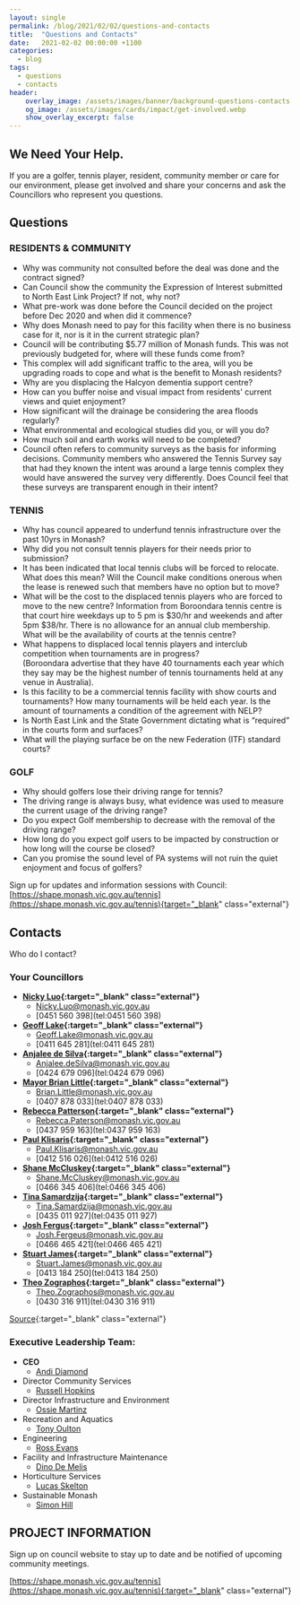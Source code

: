 ```yaml
---
layout: single
permalink: /blog/2021/02/02/questions-and-contacts
title:  "Questions and Contacts"
date:   2021-02-02 00:00:00 +1100
categories:
  - blog
tags:
  - questions
  - contacts
header:
    overlay_image: /assets/images/banner/background-questions-contacts.webp
    og_image: /assets/images/cards/impact/get-involved.webp
    show_overlay_excerpt: false
---
```


## We Need Your Help.

If you are a golfer, tennis player, resident, community member or care for our environment, please get involved and share your concerns and ask the Councillors who represent you questions.

## Questions

### RESIDENTS & COMMUNITY

*   Why was community not consulted before the deal was done and the contract signed?
*   Can Council show the community the Expression of Interest submitted to North East Link Project?  If not, why not?
*   What pre-work was done before the Council decided on the project before Dec 2020 and when did it commence?
*   Why does Monash need to pay for this facility when there is no business case for it, nor is it in the current strategic plan?
*   Council will be contributing $5.77 million of Monash funds. This was not previously budgeted for, where will these funds come from?
*   This complex will add significant traffic to the area, will you be upgrading roads to cope and what is the benefit to Monash residents?
*   Why are you displacing the Halcyon dementia support centre?
*   How can you buffer noise and visual impact from residents' current views and quiet enjoyment?
*   How significant will the drainage be considering the area floods regularly?
*   What environmental and ecological studies did you, or will you do?
*   How much soil and earth works will need to be completed?
*   Council often refers to community surveys as the basis for informing decisions.  Community members who answered the Tennis Survey say that had they known the intent was around a large tennis complex they would have answered the survey very differently.  Does Council feel that these surveys are transparent enough in their intent?

### TENNIS

*   Why has council appeared to underfund tennis infrastructure over the past 10yrs in Monash?
*   Why did you not consult tennis players for their needs prior to submission?
*   It has been indicated that local tennis clubs will be forced to relocate. What does this mean? Will the Council make conditions onerous when the lease is renewed such that members have no option but to move?
*   What will be the cost to the displaced tennis players who are forced to move to the new centre? Information from Boroondara tennis centre is that court hire weekdays up to 5 pm is $30/hr and weekends and after 5pm $38/hr. There is no allowance for an annual club membership. What will be the availability of courts at the tennis centre?
*   What happens to displaced local tennis players and interclub competition when tournaments are in progress? \
    (Boroondara advertise that they have 40 tournaments each year which they say may be the highest number of tennis tournaments held at any venue in Australia).
*   Is this facility to be a commercial tennis facility with show courts and tournaments?  How many tournaments will be held each year.  Is the amount of tournaments a condition of the agreement with NELP?
*   Is North East Link and the State Government dictating what is “required” in the courts form and surfaces?
*   What will the playing surface be on the new Federation (ITF) standard courts?

### GOLF

*   Why should golfers lose their driving range for tennis?
*   The driving range is always busy, what evidence was used to measure the current usage of the driving range?
*   Do you expect Golf membership to decrease with the removal of the driving range?
*   How long do you expect golf users to be impacted by construction or how long will the course be closed?
*   Can you promise the sound level of PA systems will not ruin the quiet enjoyment and focus of golfers?

Sign up for updates and information sessions with Council:[https://shape.monash.vic.gov.au/tennis](https://shape.monash.vic.gov.au/tennis){target="_blank" class="external"}

## Contacts

Who do I contact?

### Your Councillors

* **[Nicky Luo](https://www.monash.vic.gov.au/About-Us/Council/Councillors/Nicky-Luo){:target="_blank" class="external"}**
  * [Nicky.Luo@monash.vic.gov.au](mailto:Nicky.Luo@monash.vic.gov.au)
  * [0451 560 398](tel:0451 560 398)
* **[Geoff Lake](https://www.monash.vic.gov.au/About-Us/Council/Councillors/Geoff-Lake){:target="_blank" class="external"}**
  * [Geoff.Lake@monash.vic.gov.au](mailto:Geoff.Lake@monash.vic.gov.au)
  * [0411 645 281](tel:0411 645 281)
* **[Anjalee de Silva](https://www.monash.vic.gov.au/About-Us/Council/Councillors/Anjalee-de-Silva){:target="_blank" class="external"}**
  * [Anjalee.deSilva@monash.vic.gov.au](mailto:Anjalee.deSilva@monash.vic.gov.au)
  * [0424 679 096](tel:0424 679 096)
* **[Mayor Brian Little](https://www.monash.vic.gov.au/About-Us/Council/Councillors/Brian-Little){:target="_blank" class="external"}**
  * [Brian.Little@monash.vic.gov.au](mailto:Brian.Little@monash.vic.gov.au)
  * [0407 878 033](tel:0407 878 033)
* **[Rebecca Patterson](https://www.monash.vic.gov.au/About-Us/Council/Councillors/Rebecca-Paterson){:target="_blank" class="external"}**
  * [Rebecca.Paterson@monash.vic.gov.au](mailto:Rebecca.Paterson@monash.vic.gov.au)
  * [0437 959 163](tel:0437 959 163)
* **[Paul Klisaris](https://www.monash.vic.gov.au/About-Us/Council/Councillors/Paul-Klisaris){:target="_blank" class="external"}**
  * [Paul.Klisaris@monash.vic.gov.au](mailto:Paul.Klisaris@monash.vic.gov.au)
  * [0412 516 026](tel:0412 516 026)
* **[Shane McCluskey](https://www.monash.vic.gov.au/About-Us/Council/Councillors/Shane-McCluskey){:target="_blank" class="external"}**
  * [Shane.McCluskey@monash.vic.gov.au](mailto:Shane.McCluskey@monash.vic.gov.au)
  * [0466 345 406](tel:0466 345 406)
* **[Tina Samardzija](https://www.monash.vic.gov.au/About-Us/Council/Councillors/Tina-Samardzija){:target="_blank" class="external"}**
  * [Tina.Samardzija@monash.vic.gov.au](mailto:Tina.Samardzija@monash.vic.gov.au)
  * [0435 011 927](tel:0435 011 927)
* **[Josh Fergus](https://www.monash.vic.gov.au/About-Us/Council/Councillors/Josh-Fergeus){:target="_blank" class="external"}**
  * [Josh.Fergeus@monash.vic.gov.au](mailto:Josh.Fergeus@monash.vic.gov.au)
  * [0466 465 421](tel:0466 465 421)
* **[Stuart James](https://www.monash.vic.gov.au/About-Us/Council/Councillors/Stuart-James){:target="_blank" class="external"}**
  * [Stuart.James@monash.vic.gov.au](mailto:Stuart.James@monash.vic.gov.au)
  * [0413 184 250](tel:0413 184 250)
* **[Theo Zographos](https://www.monash.vic.gov.au/About-Us/Council/Councillors/Theo-Zographos){:target="_blank" class="external"}**
  * [Theo.Zographos@monash.vic.gov.au](mailto:Theo.Zographos@monash.vic.gov.au)
  * [0430 316 911](tel:0430 316 911)

[Source](https://www.monash.vic.gov.au/files/assets/public/about-us/council/councillors/monash-councillors-2021.pdf){:target="_blank" class="external"}

### Executive Leadership Team:

* **CEO**
  * [Andi Diamond](mailto:Andi.Diamond@monash.vic.gov.au)
* Director Community Services
  * [Russell Hopkins](mailto:Russell.Hopkins@monash.vic.gov.au)
* Director Infrastructure and Environment
  * [Ossie Martinz](mailto:Ossie.Martinz@monash.vic.gov.au)
* Recreation and Aquatics
  * [Tony Oulton](mailto:Tony.Oulton@monash.vic.gov.au)
* Engineering
  * [Ross Evans](mailto:Ross.Evans@monash.vic.gov.au)
* Facility and Infrastructure Maintenance
  * [Dino De Melis](mailto:Dino.DeMelis@monash.vic.gov.au)
* Horticulture Services
  * [Lucas Skelton](mailto:Lucas.Skelton@monash.vic.gov.au)
* Sustainable Monash
  * [Simon Hill](mailto:Simon.Hill@monash.vic.gov.au)


## PROJECT INFORMATION

Sign up on council website to stay up to date and be notified of upcoming community meetings.

[https://shape.monash.vic.gov.au/tennis](https://shape.monash.vic.gov.au/tennis){:target="_blank" class="external"}


